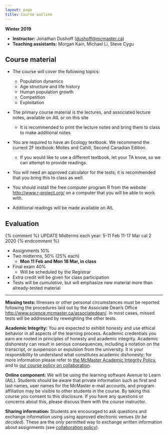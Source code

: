 ```yaml
---
layout: page
title: Course outline
---
```


**Winter 2019**

* **Instructor:** Jonathan Dushoff (dushoff@mcmaster.ca)
* **Teaching assistants:** Morgan Kain, Michael Li, Steve Cygu

Course material 
---------------

- The course will cover the following topics:
	- Population dynamics
	- Age structure and life history
	- Human population growth
	- Competition
	- Exploitation

- The primary course material is the lectures, and associated lecture
 notes, available on AtL or on this site
	- It is recommended to print the lecture notes and bring them to
 class to make additional notes

- You are required to have an Ecology textbook. We recommend the
 current 2F textbook: Molles and Cahill, Second Canadian Edition.
	- If you would like to use a different textbook, let your TA know, so we can
	  attempt to provide readings.

- You will need an approved calculator for the tests; it is
 recommended that you bring this to class as well.

- You should install the free computer program R from the
 website <http://www.r-project.org/> on a computer that you will be
 able to work with.

- Additional readings will be made available on AtL

Evaluation 
----------

{% comment %} 
UPDATE Midterms each year:
	5-11 Feb
	11-17 Mar
	cal 2 2020
{% endcomment %} 

- Assignments 10%
- Two midterms, 50% (25% each)
	- __Mon 11 Feb and Mon 18 Mar, in class__
- Final exam 40%
	- Will be scheduled by the Registrar
- Extra credit will be given for class participation
- Tests will be _cumulative_, but will emphasize new material more than already-tested material

------------------------------------------------------------------------

**Missing tests:** Illnesses or other personal
circumstances must be reported following the procedures laid out by the
Associate Dean’s Office <http://www.science.mcmaster.ca/associatedean/>.
In most cases, missed tests will be addressed by reweighting the other
tests.

**Academic Integrity:** You are expected to exhibit honesty and use ethical behavior in all aspects of the learning process.  Academic credentials you earn are rooted in principles of honesty and academic integrity. Academic dishonesty can result in serious consequences, including a notation on the transcript, or suspension or expulsion from the university. It is your responsibility to understand what constitutes academic dishonesty; for more information please refer to [the McMaster Academic Integrity Policy](http://www.mcmaster.ca/policy/Students-AcademicStudies/AcademicIntegrity.pdf), and to [our course policy on collaboration](Collaboration.html).

**Online component:** We will be using the learning software Avenue to Learn (AtL). Students should be aware that private information such as first and last names, user names for the McMaster e-mail accounts, and program affiliation may be visible to other students in the course. By taking this course you consent to this disclosure. If you have any questions or concerns about this, please discuss them with the course instructor.

**Sharing information:** Students are encouraged to ask questions and exchange information using using approved electronic venues (_to be decided_). These are the _only_ permitted way to exchange written information about assignments (see  [collaboration policy](Collaboration.html)).


